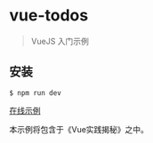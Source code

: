 # vue-todos

> VueJS 入门示例

## 安装

```
$ npm run dev
```

[在线示例](https://dotnetage.github.io/vue-todos/)

本示例将包含于《Vue实践揭秘》之中。